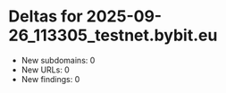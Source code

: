 # Deltas for 2025-09-26_113305_testnet.bybit.eu
- New subdomains: 0
- New URLs: 0
- New findings: 0
